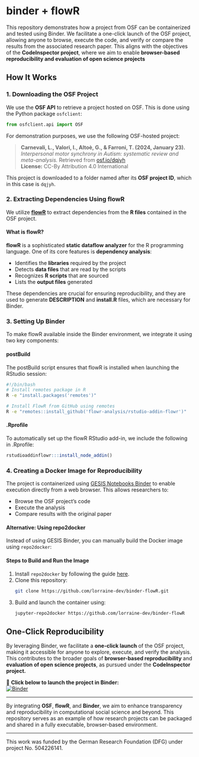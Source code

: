 # binder + flowR

This repository demonstrates how a project from OSF can be containerized and tested using Binder. We facilitate a one-click launch of the OSF project, allowing anyone to browse, execute the code, and verify or compare the results from the associated research paper. This aligns with the objectives of the **CodeInspector project**, where we aim to enable **browser-based reproducibility and evaluation of open science projects**

## How It Works

### 1. Downloading the OSF Project
We use the **OSF API** to retrieve a project hosted on OSF. This is done using the Python package `osfclient`:
```python
from osfclient.api import OSF
```
For demonstration purposes, we use the following OSF-hosted project:

> **Carnevali, L., Valori, I., Altoè, G., & Farroni, T. (2024, January 23).**
> _Interpersonal motor synchrony in Autism: systematic review and meta-analysis._ Retrieved from [osf.io/dqjyh](https://osf.io/dqjyh)  
> **License:** CC-By Attribution 4.0 International

This project is downloaded to a folder named after its **OSF project ID**, which in this case is `dqjyh`.

### 2. Extracting Dependencies Using flowR
We utilize **[flowR](https://github.com/flowr-analysis/flowr)** to extract dependencies from the **R files** contained in the OSF project.

#### What is flowR?
**flowR** is a sophisticated **static dataflow analyzer** for the R programming language. One of its core features is **dependency analysis**:
- Identifies the **libraries** required by the project
- Detects **data files** that are read by the scripts
- Recognizes **R scripts** that are sourced
- Lists the **output files** generated

These dependencies are crucial for ensuring reproducibility, and they are used to generate **DESCRIPTION** and **install.R** files, which are necessary for Binder.

### 3. Setting Up Binder

To make flowR available inside the Binder environment, we integrate it using two key components:

#### postBuild

The postBuild script ensures that flowR is installed when launching the RStudio session:
```bash
#!/bin/bash
# Install remotes package in R
R -e "install.packages('remotes')"

# Install FlowR from GitHub using remotes
R -e "remotes::install_github('flowr-analysis/rstudio-addin-flowr')"
```

#### .Rprofile

To automatically set up the flowR RStudio add-in, we include the following in .Rprofile:
```r
rstudioaddinflowr:::install_node_addin()
```
### 4. Creating a Docker Image for Reproducibility
The project is containerized using [GESIS Notebooks Binder](https://notebooks.gesis.org/binder/) to enable execution directly from a web browser. This allows researchers to:
- Browse the OSF project’s code
- Execute the analysis
- Compare results with the original paper

#### Alternative: Using repo2docker
Instead of using GESIS Binder, you can manually build the Docker image using `repo2docker`:

#### Steps to Build and Run the Image
1. Install `repo2docker` by following the guide [here](https://repo2docker.readthedocs.io/en/latest/install.html).
2. Clone this repository:
   ```bash
   git clone https://github.com/lorraine-dev/binder-flowR.git
   ```
3. Build and launch the container using:
   ```bash
   jupyter-repo2docker https://github.com/lorraine-dev/binder-flowR
   ```

## One-Click Reproducibility
By leveraging Binder, we facilitate a **one-click launch** of the OSF project, making it accessible for anyone to explore, execute, and verify the analysis. This contributes to the broader goals of **browser-based reproducibility** and **evaluation of open science projects**, as pursued under the **CodeInspector project.**

🚀 **Click below to launch the project in Binder:**  
[![Binder](https://mybinder.org/badge_logo.svg)](https://mybinder.org/v2/gh/lorraine-dev/binder-flowR/HEAD?urlpath=rstudio)

---

By integrating **OSF**, **flowR**, and **Binder**, we aim to enhance transparency and reproducibility in computational social science and beyond. This repository serves as an example of how research projects can be packaged and shared in a fully executable, browser-based environment. 


---

This work was funded by the German Research Foundation (DFG) under project No. 504226141.
